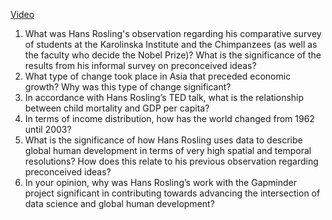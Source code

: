 [Video](https://www.ted.com/talks/hans_rosling_the_best_stats_you_ve_ever_seen?language=en)
1. What was Hans Rosling's observation regarding his comparative survey of students at the Karolinska Institute and the Chimpanzees (as well as the faculty who decide the Nobel Prize)? What is the significance of the results from his informal survey on preconceived ideas?
2. What type of change took place in Asia that preceded economic growth? Why was this type of change significant?
3. In accordance with Hans Rosling’s TED talk, what is the relationship between child mortality and GDP per capita?
4. In terms of income distribution, how has the world changed from 1962 until 2003?
5. What is the significance of how Hans Rosling uses data to describe global human development in terms of very high spatial and temporal resolutions? How does this relate to his previous observation regarding preconceived ideas?
6. In your opinion, why was Hans Rosling’s work with the Gapminder project significant in contributing towards advancing the intersection of data science and global human development?
